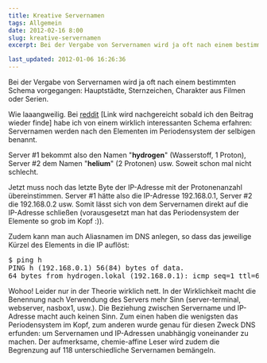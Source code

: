 ```yaml
---
title: Kreative Servernamen
tags: Allgemein
date: 2012-02-16 8:00
slug: kreative-servernamen
excerpt: Bei der Vergabe von Servernamen wird ja oft nach einem bestimmten Schema vorgegangen: Hauptstädte, Sternzeichen, Charakter aus Filmen oder Serien. Wie unkreativ!

last_updated: 2012-01-06 16:26:36
---
```


Bei der Vergabe von Servernamen wird ja oft nach einem bestimmten Schema vorgegangen: Hauptstädte, Sternzeichen, Charakter aus Filmen oder Serien.

Wie laaangweilig. Bei <a href="http://reddit.com">reddit</a> [Link wird nachgereicht sobald ich den Beitrag wieder finde] habe ich von einem wirklich interessanten Schema erfahren: Servernamen werden nach den Elementen im Periodensystem der selbigen benannt.

Server #1 bekommt also den Namen "<strong>hydrogen</strong>" (Wasserstoff, 1 Proton), Server #2 dem Namen "<strong>helium</strong>" (2 Protonen) usw. Soweit schon mal nicht schlecht.

Jetzt muss noch das letzte Byte der IP-Adresse mit der Protonenanzahl übereinstimmen. Server #1 hätte also die IP-Adresse 192.168.0.1, Server #2 die 192.168.0.2 usw. Somit lässt sich von dem Servernamen direkt auf die IP-Adresse schließen (vorausgesetzt man hat das Periodensystem der Elemente so grob im Kopf :)).

Zudem kann man auch Aliasnamen im DNS anlegen, so dass das jeweilige Kürzel des Elements in die IP auflöst:
<pre>$ ping h
PING h (192.168.0.1) 56(84) bytes of data.
64 bytes from hydrogen.lokal (192.168.0.1): icmp_seq=1 ttl=64 time=0.023 ms</pre>

Wohoo! Leider nur in der Theorie wirklich nett. In der Wirklichkeit macht die Benennung nach Verwendung des Servers mehr Sinn (server-terminal, webserver, nasbox1, usw.). Die Beziehung zwischen Servername und IP-Adresse macht auch keinen Sinn. Zum einen haben die wenigsten das Periodensystem im Kopf, zum anderen wurde genau für diesen Zweck DNS erfunden: um Servernamen und IP-Adressen unabhängig voneinander zu machen. Der aufmerksame, chemie-affine Leser wird zudem die Begrenzung auf 118 unterschiedliche Servernamen bemängeln.